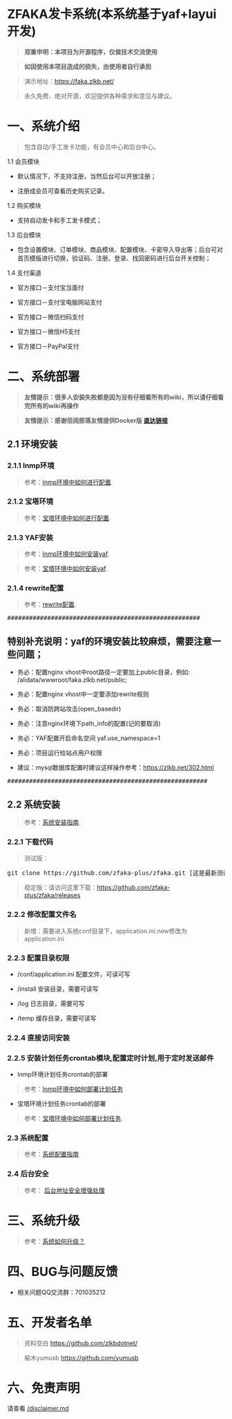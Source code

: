 # ZFAKA发卡系统(本系统基于yaf+layui开发)

>**郑重申明：本项目为开源程序，仅做技术交流使用**

>**如因使用本项目造成的损失，由使用者自行承担**

>演示地址：https://faka.zlkb.net/

>永久免费、绝对开源，欢迎提供各种需求和意见与建议。


# 一、系统介绍
>包含自动/手工发卡功能，有会员中心和后台中心。

1.1 会员模块
* 默认情况下，不支持注册，当然后台可以开放注册；

* 注册成会员可查看历史购买记录。
	
1.2 购买模块
* 支持自动发卡和手工发卡模式；

1.3 后台模块
* 包含设置模块、订单模块、商品模块、配置模块、卡密导入导出等；后台可对首页模版进行切换，验证码、注册、登录、找回密码进行后台开关控制；
	
1.4 支付渠道
* 官方接口－支付宝当面付

* 官方接口－支付宝电脑网站支付

* 官方接口－微信扫码支付

* 官方接口－微信H5支付

* 官方接口－PayPal支付

# 二、系统部署
>**友情提示：很多人安装失败都是因为没有仔细看所有的wiki，所以请仔细看完所有的wiki再操作**

>**友情提示：感谢佰阅部落友情提供Docker版 [直达链接](https://github.com/Baiyuetribe/zfaka)**

## 2.1 环境安装

### 2.1.1 lnmp环境
>参考：[lnmp环境中如何进行配置](https://github.com/zfaka-plus/zfaka/wiki/lnmp%E7%8E%AF%E5%A2%83%E4%B8%AD%E5%A6%82%E4%BD%95%E8%BF%9B%E8%A1%8C%E9%85%8D%E7%BD%AE).

### 2.1.2 宝塔环境
>参考：[宝塔环境中如何进行配置](https://github.com/zfaka-plus/zfaka/wiki/%E5%AE%9D%E5%A1%94%E7%8E%AF%E5%A2%83%E4%B8%AD%E5%A6%82%E4%BD%95%E8%BF%9B%E8%A1%8C%E9%85%8D%E7%BD%AE).

### 2.1.3 YAF安装
>参考：[lnmp环境中如何安装yaf](https://github.com/zfaka-plus/zfaka/wiki/lnmp%E7%8E%AF%E5%A2%83%E4%B8%AD%E5%A6%82%E4%BD%95%E5%AE%89%E8%A3%85yaf).

>参考：[宝塔环境中如何安装yaf](https://github.com/zfaka-plus/zfaka/wiki/%E5%AE%9D%E5%A1%94%E7%8E%AF%E5%A2%83%E4%B8%AD%E5%A6%82%E4%BD%95%E5%AE%89%E8%A3%85yaf).

### 2.1.4 rewrite配置
>参考：[rewrite配置](https://github.com/zfaka-plus/zfaka/wiki/rewrite%E9%85%8D%E7%BD%AE).

<pre>#####################################################</pre> 

## 特别补充说明：yaf的环境安装比较麻烦，需要注意一些问题；

* 务必：配置nginx vhost中root路径一定要加上public目录，例如:  /alidata/wwwroot/faka.zlkb.net/public;

* 务必：配置nginx vhost中一定要添加rewrite规则

* 务必：取消防跨站攻击(open_basedir)

* 务必：注意nginx环境下path_info的配置(记的要取消)

* 务必：YAF配置开启命名空间 yaf.use_namespace=1

* 务必：项目运行给站点用户权限

* 建议：mysql数据库配置时建议这样操作参考：https://zlkb.net/302.html

<pre>#######################################################</pre> 

## 2.2 系统安装
>参考：[系统安装指南](https://github.com/zfaka-plus/zfaka/wiki/%E7%B3%BB%E7%BB%9F%E5%AE%89%E8%A3%85%E6%8C%87%E5%8D%97).

### 2.2.1 下载代码
>测试版：
<pre>git clone https://github.com/zfaka-plus/zfaka.git [这是最新测试版]</pre> 

>稳定版：请访问这里下载：https://github.com/zfaka-plus/zfaka/releases

### 2.2.2 修改配置文件名
>新增：需要进入系统conf目录下，application.ini.new修改为 application.ini

### 2.2.3 配置目录权限

* /conf/application.ini 配置文件，可读可写

* /install  安装目录，需要可读写

* /log      日志目录，需要可写

* /temp     缓存目录，需要可读写

### 2.2.4 直接访问安装

### 2.2.5 安装计划任务crontab模块,配置定时计划,用于定时发送邮件
* lnmp环境计划任务crontab的部署
>参考：[lnmp环境中如何部署计划任务](https://github.com/zfaka-plus/zfaka/wiki/lnmp%E7%8E%AF%E5%A2%83%E4%B8%AD%E5%A6%82%E4%BD%95%E9%83%A8%E7%BD%B2%E8%AE%A1%E5%88%92%E4%BB%BB%E5%8A%A1)

* 宝塔环境计划任务crontab的部署
>参考：[宝塔环境中如何部署计划任务](https://github.com/zfaka-plus/zfaka/wiki/%E5%AE%9D%E5%A1%94%E7%8E%AF%E5%A2%83%E4%B8%AD%E5%A6%82%E4%BD%95%E9%83%A8%E7%BD%B2%E8%AE%A1%E5%88%92%E4%BB%BB%E5%8A%A1).

### 2.3 系统配置
>参考：[系统配置指南](https://github.com/zfaka-plus/zfaka/wiki/%E7%B3%BB%E7%BB%9F%E9%85%8D%E7%BD%AE%E6%8C%87%E5%8D%97)

### 2.4 后台安全
>参考： [后台地址安全增强处理](https://github.com/zfaka-plus/zfaka/wiki/%E5%90%8E%E5%8F%B0%E5%9C%B0%E5%9D%80%E5%AE%89%E5%85%A8%E5%A2%9E%E5%BC%BA%E5%A4%84%E7%90%86)

# 三、系统升级
> 参考：[系统如何升级？](https://github.com/zfaka-plus/zfaka/wiki/%E7%B3%BB%E7%BB%9F%E5%A6%82%E4%BD%95%E5%8D%87%E7%BA%A7%EF%BC%9F)

# 四、BUG与问题反馈
* 相关问题QQ交流群：701035212

# 五、开发者名单
> 资料空白 https://github.com/zlkbdotnet/

> 榆木yumusb https://github.com/yumusb

# 六、免责声明
请查看 [/disclaimer.md](/disclaimer.md)
